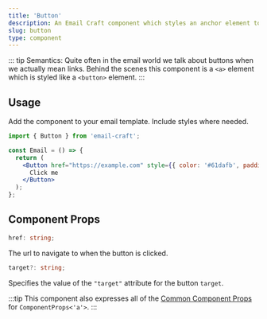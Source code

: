 ```yaml
---
title: 'Button'
description: An Email Craft component which styles an anchor element to appear as a button
slug: button
type: component
---
```


<!--@include: @/include/header.md-->

::: tip
Semantics: Quite often in the email world we talk about buttons when we actually mean links. Behind the scenes this component is a `<a>` element which is styled like a `<button>` element.
:::

<!--@include: @/include/install.md-->

## Usage

Add the component to your email template. Include styles where needed.

```jsx
import { Button } from 'email-craft';

const Email = () => {
  return (
    <Button href="https://example.com" style={{ color: '#61dafb', padding: '10px 20px' }}>
      Click me
    </Button>
  );
};
```

## Component Props

```ts
href: string;
```

The url to navigate to when the button is clicked.

```ts
target?: string;
```

Specifies the value of the `"target"` attribute for the button `target`.

:::tip
This component also expresses all of the [Common Component Props](https://react.dev/reference/react-dom/components/common) for `ComponentProps<'a'>`.
:::
